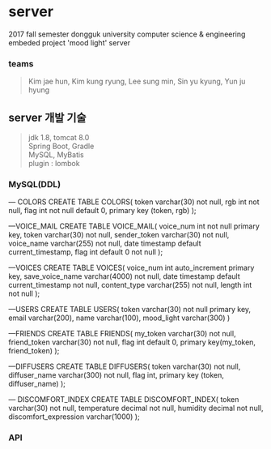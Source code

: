 # server
2017 fall semester dongguk university computer science &amp; engineering embeded project 'mood light' server
### teams   
> Kim jae hun, Kim kung ryung, Lee sung min, Sin yu kyung, Yun ju hyung

## server 개발 기술
> jdk 1.8, tomcat 8.0  
> Spring Boot, Gradle  
> MySQL, MyBatis  
> plugin : lombok  

### MySQL(DDL)  
— COLORS
CREATE TABLE  COLORS(
token varchar(30) not null,
rgb int not null,
flag int not null default 0,
primary key (token, rgb)
);

—VOICE_MAIL
CREATE TABLE VOICE_MAIL(
voice_num int not null primary key,
token varchar(30) not null,
sender_token varchar(30) not null,
voice_name varchar(255) not null,
date timestamp default current_timestamp,
flag int default 0 not null
);

—VOICES
CREATE TABLE VOICES(
voice_num int auto_increment primary key,
save_voice_name varchar(4000) not null,
date timestamp default current_timestamp not null,
content_type varchar(255) not null,
length int not null
);

—USERS
CREATE TABLE USERS(
token varchar(30) not null primary key,
email varchar(200),
name varchar(100),
mood_light varchar(300)
)

—FRIENDS
CREATE TABLE FRIENDS(
my_token varchar(30) not null,
friend_token varchar(30) not null,
flag int default 0,
primary key(my_token, friend_token)
);

—DIFFUSERS
CREATE TABLE DIFFUSERS(
token varchar(30) not null,
diffuser_name varchar(300) not null,
flag int,
primary key (token, diffuser_name)
);

— DISCOMFORT_INDEX
CREATE TABLE DISCOMFORT_INDEX(
token varchar(30) not null,
temperature decimal not null,
humidity decimal not null,
discomfort_expression varchar(1000)
);

### API
